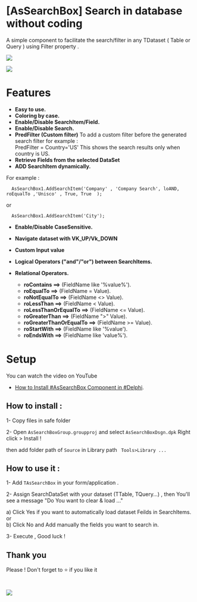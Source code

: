 # [AsSearchBox] Search in database without coding 
A simple component to facilitate the search/filter in any TDataset ( Table or Query ) using Filter property . 
  
![](https://1.bp.blogspot.com/-5ORXrtBUFpw/XDgqM3tLDOI/AAAAAAAAAgM/lcuOsCpYop4iJPKZXbH5JqsUQxB35aEmgCLcBGAs/s1600/AsSearchBoxPreview.gif)



![](https://3.bp.blogspot.com/-RdrPG-ChYpY/XDgvxIQJMLI/AAAAAAAAAgk/nAz6ZqpoBNIkiRVP5v1uIpZkhG8-S8X4wCLcBGAs/s1600/howtouse.gif)

# Features 

- **Easy to use.**
- **Coloring by case.**
- **Enable/Disable SearchItem/Field.**
- **Enable/Disable Search.**
- **PredFilter (Custom filter)** 
  To add a custom filter before the generated search filter for example :  
    PredFilter = Country='US' This shows the search results only when country is US.    
- **Retrieve Fields from the selected DataSet**   
- **ADD SearchItem dynamically.**
 
 For example :
  
```
  AsSearchBox1.AddSearchItem('Company' , 'Company Search', loAND, roEqualTo ,'Unisco' , True, True  ); 
```
or 
```
  AsSearchBox1.AddSearchItem('City'); 
```

- **Enable/Disable  CaseSensitive.**
- **Navigate dataset with VK_UP/Vk_DOWN**
- **Custom Input value**
- **Logical Operators ("and"/"or") between SearchItems.**
- **Relational Operators.**


   - **roContains ==>**  (FieldName like '%value%').
   - **roEqualTo ==>**  (FieldName = Value). 
   - **roNotEqualTo ==>**  (FieldName <> Value).
   - **roLessThan ==>** (FieldName < Value).
   - **roLessThanOrEqualTo ==>** (FieldName <= Value).
   - **roGreaterThan ==>** (FieldName ">" Value).
   - **roGreaterThanOrEqualTo ==>** (FieldName >= Value).
   - **roStartWith ==>** (FieldName like '%value').
   - **roEndsWith ==>** (FieldName like 'value%').
      

# Setup
You can watch the video on YouTube
   - [How to Install #AsSearchBox Component in #Delphi](https://www.youtube.com/watch?v=LElkT1-9Qzc). 
## How to install :

1- Copy files in safe folder

2- Open `AsSearchBoxGroup.groupproj` and select `AsSearchBoxDsgn.dpk`  Right click > Install !
     
then add folder path of `Source` in Library path
        `  Tools>Library ... `


## How to use it :




1- Add `TAsSearchBox` in your form/application .

2- Assign SearchDataSet with your dataset (TTable, TQuery...) , 
  then You'll see a message "Do You want to clear & load ..." 

   a)  Click Yes if you want to automatically load dataset Feilds in SearchItems.
 or  
   b)  Click No and Add manually the fields you want to search in.
  

3- Execute , Good luck ! 

## Thank you 
Please ! Don't forget to  :star:  if you like it 
# 
  
  
![](https://3.bp.blogspot.com/-RdrPG-ChYpY/XDgvxIQJMLI/AAAAAAAAAgk/nAz6ZqpoBNIkiRVP5v1uIpZkhG8-S8X4wCLcBGAs/s1600/howtouse.gif)
